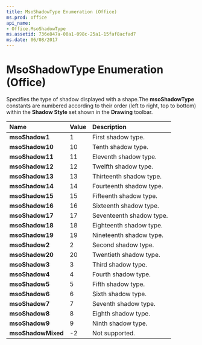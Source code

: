 ```yaml
---
title: MsoShadowType Enumeration (Office)
ms.prod: office
api_name:
- Office.MsoShadowType
ms.assetid: 736e847a-00a1-098c-25a1-15faf8acfad7
ms.date: 06/08/2017
---
```



# MsoShadowType Enumeration (Office)

Specifies the type of shadow displayed with a shape.The  **msoShadowType** constants are numbered according to their order (left to right, top to bottom) within the **Shadow Style** set shown in the **Drawing** toolbar.



|**Name**|**Value**|**Description**|
|:-----|:-----|:-----|
|**msoShadow1**|1|First shadow type.|
|**msoShadow10**|10|Tenth shadow type.|
|**msoShadow11**|11|Eleventh shadow type.|
|**msoShadow12**|12|Twelfth shadow type.|
|**msoShadow13**|13|Thirteenth shadow type.|
|**msoShadow14**|14|Fourteenth shadow type.|
|**msoShadow15**|15|Fifteenth shadow type.|
|**msoShadow16**|16|Sixteenth shadow type.|
|**msoShadow17**|17|Seventeenth shadow type.|
|**msoShadow18**|18|Eighteenth shadow type.|
|**msoShadow19**|19|Nineteenth shadow type.|
|**msoShadow2**|2|Second shadow type.|
|**msoShadow20**|20|Twentieth shadow type.|
|**msoShadow3**|3|Third shadow type.|
|**msoShadow4**|4|Fourth shadow type.|
|**msoShadow5**|5|Fifth shadow type.|
|**msoShadow6**|6|Sixth shadow type.|
|**msoShadow7**|7|Seventh shadow type.|
|**msoShadow8**|8|Eighth shadow type.|
|**msoShadow9**|9|Ninth shadow type.|
|**msoShadowMixed**|-2|Not supported.|

